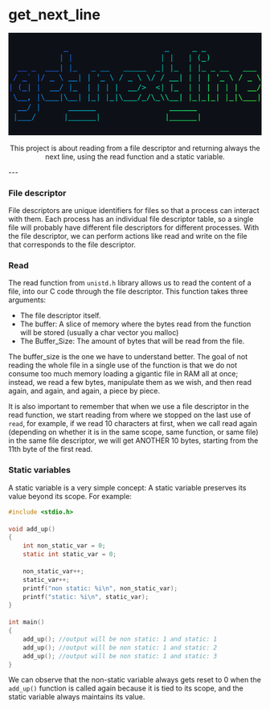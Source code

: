 # get_next_line

<p align="center">
    <img src="./printscreen.png"/>
</p>

<p align="center">This project is about reading from a file descriptor and returning always the next line, using the read function and a static variable.</p>
---

### File descriptor
File descriptors are unique identifiers for files so that a process can interact with them. Each process has an individual file descriptor table, so a single file will probably have different file descriptors for different processes. With the file descriptor, we can perform actions like read and write on the file that corresponds to the file descriptor.

### Read
The read function from `unistd.h` library allows us to read the content of a file, into our C code through the file descriptor. This function takes three arguments:
- The file descriptor itself.
- The buffer: A slice of memory where the bytes read from the function will be stored (usually a char vector you malloc)
- The Buffer_Size: The amount of bytes that will be read from the file.

The buffer_size is the one we have to understand better. The goal of not reading the whole file in a single use of the function is that we do not consume too much memory loading a gigantic file in RAM all at once; instead,  we read a few bytes, manipulate them as we wish, and then read again, and again, and again, a piece by piece.

It is also important to remember that when we use a file descriptor in the read function, we start reading from where we stopped on the last use of `read`, for example, if we read 10 characters at first, when we call read again (depending on whether it is in the same scope, same function, or same file) in the same file descriptor, we will get ANOTHER 10 bytes, starting from the 11th byte of the first read.

### Static variables
A static variable is a very simple concept: A static variable preserves its value beyond its scope. For example:
```c
#include <stdio.h>

void add_up()
{
    int non_static_var = 0;
    static int static_var = 0;

    non_static_var++;
    static_var++;
    printf("non static: %i\n", non_static_var);
    printf("static: %i\n", static_var);
}

int main()
{
    add_up(); //output will be non static: 1 and static: 1
    add_up(); //output will be non static: 1 and static: 2
    add_up(); //output will be non static: 1 and static: 3
}
```
We can observe that the non-static variable always gets reset to 0 when the `add_up()` function is called again because it is tied to its scope, and the static variable always maintains its value.
